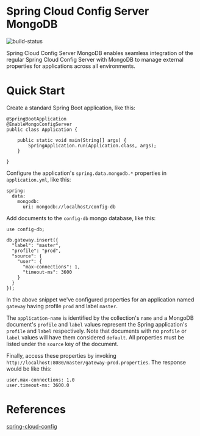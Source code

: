 # Spring Cloud Config Server MongoDB
![build-status](https://travis-ci.org/spring-cloud-incubator/spring-cloud-config-server-mongodb.svg?branch=master)

Spring Cloud Config Server MongoDB enables seamless integration of the regular Spring Cloud Config Server with MongoDB to manage external properties for applications across all environments.

# Quick Start
Create a standard Spring Boot application, like this:

```
@SpringBootApplication
@EnableMongoConfigServer
public class Application {

    public static void main(String[] args) {
        SpringApplication.run(Application.class, args);
    }

}
```

Configure the application's `spring.data.mongodb.*` properties in `application.yml`, like this:
```
spring:
  data:
    mongodb:
      uri: mongodb://localhost/config-db
```

Add documents to the `config-db` mongo database, like this:
```
use config-db;

db.gateway.insert({
  "label": "master",
  "profile": "prod",
  "source": {
    "user": {
      "max-connections": 1,
      "timeout-ms": 3600
    }
  }
});
```
In the above snippet we've configured properties for an application named `gateway` having profile `prod` and label `master`.

The `application-name` is identified by the collection's `name` and a MongoDB document's `profile` and `label` values represent the Spring application's `profile` and `label` respectively. Note that documents with no `profile` or `label` values will have them considered `default`. All properties must be listed under the `source` key of the document.

Finally, access these properties by invoking `http://localhost:8080/master/gateway-prod.properties`. The response would be like this:
```
user.max-connections: 1.0
user.timeout-ms: 3600.0
```

# References
[spring-cloud-config](https://github.com/spring-cloud/spring-cloud-config)
